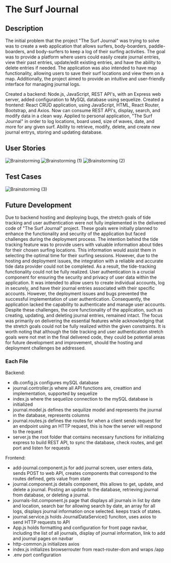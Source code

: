 # The Surf Journal

## Description
The initial problem that the project "The Surf Journal" was trying to solve was to create a web application that allows surfers, body-boarders, paddle-boarders, and body-surfers to keep a log of their surfing activities. The goal was to provide a platform where users could easily create journal entries, view their past entries, update/edit existing entries, and have the ability to delete entries if needed. The application was also intended to have map functionality, allowing users to save their surf locations and view them on a map. Additionally, the project aimed to provide an intuitive and user-friendly interface for managing journal logs.

Created a backend: Node.js, JavaScript, REST API's, with an Express web server, added configuration to MySQL database using sequelize. Created a frontend: React CRUD application, using JavaScript, HTML, React Router, Bootstrap, and Axios. Now can consume REST API's, display, search, and modify data in a clean way. Applied to personal application, "The Surf Journal" in order to log locations, board used, size of waves, date, and more for any given surf. Ability to retrieve, modify, delete, and create new journal entrys, storing and updating database.

## User Stories
![Brainstorming](https://github.com/taylorroberts333/SurfJournal/assets/83095073/d950137a-4048-4276-850e-cb68682ee974)
![Brainstorming (1)](https://github.com/taylorroberts333/SurfJournal/assets/83095073/f5e51729-d952-4983-a51f-3245e99c58a8)
![Brainstorming (2)](https://github.com/taylorroberts333/SurfJournal/assets/83095073/dfda8aa4-f64b-447f-8a88-4148b05d8565)

## Test Cases
![Brainstorming (3)](https://github.com/taylorroberts333/SurfJournal/assets/83095073/13647ae3-302e-4159-a4e1-dfa36d35b13a)

## Future Development
Due to backend hosting and deploying bugs, the stretch goals of tide tracking and user authentication were not fully implemented in the delivered code of "The Surf Journal" project. These goals were initially planned to enhance the functionality and security of the application but faced challenges during the deployment process. The intention behind the tide tracking feature was to provide users with valuable information about tides for their chosen surfing locations. This information would assist them in selecting the optimal time for their surfing sessions. However, due to the hosting and deployment issues, the integration with a reliable and accurate tide data provider could not be completed. As a result, the tide-tracking functionality could not be fully realized. User authentication is a crucial component for ensuring the security and privacy of user data within the application. It was intended to allow users to create individual accounts, log in securely, and have their journal entries associated with their specific accounts. However, the deployment issues and bugs prevented the successful implementation of user authentication. Consequently, the application lacked the capability to authenticate and manage user accounts. Despite these challenges, the core functionality of the application, such as creating, updating, and deleting journal entries, remained intact. The focus was primarily on delivering the essential features while acknowledging that the stretch goals could not be fully realized within the given constraints. It is worth noting that although the tide tracking and user authentication stretch goals were not met in the final delivered code, they could be potential areas for future development and improvement, should the hosting and deployment challenges be addressed.

### Each File
Backend:
- db.config.js configures mySQL database
- journal.controller.js where all API functions are, creattion and implementation, supported by sequelize
- index.js where the sequelize connection to the mySQL database is initialized
- journal.model.js defines the sequilize model and represents the journal in the database, represents columns
- journal.routes.js defines the routes for when a client sends request for an endpoint using an HTTP request, this is how the server will respond to the request
- server.js the root folder that contains necessary functions for initializing express to build REST API, to sync the database, check routes, and get port and listen for requests

Frontend: 
- add-journal.component.js for add journal screen, user enters data, sends POST to web API, creates components that correspond to the routes defined, gets value from state
- journal.component.js details component, this allows to get, update, and delete a journal. Posting an update to the database, retrieving journal from database, or deleting a journal.
- journals-list.component.js page that displays all journals in list by date and location, search bar for allowing search by date, an array for all logs, displays journal information once selected. keeps track of states.
- journal.service.js holds JournalDataService() funciton, uses axios to send HTTP requests to API
- App.js holds formatting and configuration for front page navbar, including the list of all journals, display of journal information, link to add and journal pages on navbar 
- http-common.js initializes axios
- index.js initializes browserrouter from react-router-dom and wraps /app
- .env port configuration
